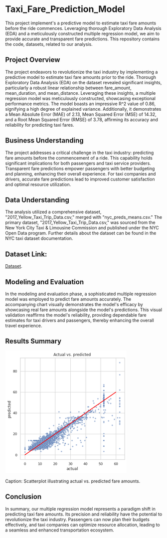 # Taxi_Fare_Prediction_Model
This project implement's a predictive model to estimate taxi fare amounts before the ride commences. Leveraging thorough Exploratory Data Analysis (EDA) and a meticulously constructed multiple regression model, we aim to provide accurate and transparent fare predictions. This repository contains the code, datasets, related to our analysis.

## Project Overview
The project endeavors to revolutionize the taxi industry by implementing a predictive model to estimate taxi fare amounts prior to the ride. Thorough Exploratory Data Analysis (EDA) on the dataset revealed significant insights, particularly a robust linear relationship between fare_amount, mean_duration, and mean_distance. Leveraging these insights, a multiple regression model was meticulously constructed, showcasing exceptional performance metrics. The model boasts an impressive R^2 value of 0.86, signifying a high degree of explained variance. Additionally, it demonstrates a Mean Absolute Error (MAE) of 2.13, Mean Squared Error (MSE) of 14.32, and a Root Mean Squared Error (RMSE) of 3.78, affirming its accuracy and reliability for predicting taxi fares.

## Business Understanding
The project addresses a critical challenge in the taxi industry: predicting fare amounts before the commencement of a ride. This capability holds significant implications for both passengers and taxi service providers. Transparent fare predictions empower passengers with better budgeting and planning, enhancing their overall experience. For taxi companies and drivers, accurate fare predictions lead to improved customer satisfaction and optimal resource utilization.

## Data Understanding
The analysis utilized a comprehensive dataset, "2017_Yellow_Taxi_Trip_Data.csv," merged with "nyc_preds_means.csv." The primary dataset, "2017_Yellow_Taxi_Trip_Data.csv," was sourced from the New York City Taxi & Limousine Commission and published under the NYC Open Data program. Further details about the dataset can be found in the NYC taxi dataset documentation.

## Dataset Link:
[Dataset](https://data.cityofnewyork.us/Transportation/2017-Yellow-Taxi-Trip-Data/biws-g3hs).

## Modeling and Evaluation
In the modeling and evaluation phase, a sophisticated multiple regression model was employed to predict fare amounts accurately. The accompanying chart visually demonstrates the model's efficacy by showcasing real fare amounts alongside the model's predictions. This visual validation reaffirms the model's reliability, providing dependable fare estimates for taxi drivers and passengers, thereby enhancing the overall travel experience.

## Results Summary
![Caption: Scatterplot illustrating actual vs. predicted fare amounts.](actual%20vs%20predicted.png)

Caption: Scatterplot illustrating actual vs. predicted fare amounts.

## Conclusion
In summary, our multiple regression model represents a paradigm shift in predicting taxi fare amounts. Its precision and reliability have the potential to revolutionize the taxi industry. Passengers can now plan their budgets effectively, and taxi companies can optimize resource allocation, leading to a seamless and enhanced transportation ecosystem.



